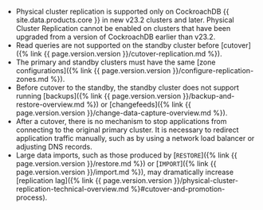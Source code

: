 - Physical cluster replication is supported only on CockroachDB {{ site.data.products.core }} in new v23.2 clusters and later. Physical Cluster Replication cannot be enabled on clusters that have been upgraded from a version of CockroachDB earlier than v23.2.
- Read queries are not supported on the standby cluster before [cutover]({% link {{ page.version.version }}/cutover-replication.md %}).
- The primary and standby clusters must have the same [zone configurations]({% link {{ page.version.version }}/configure-replication-zones.md %}).
- Before cutover to the standby, the standby cluster does not support running [backups]({% link {{ page.version.version }}/backup-and-restore-overview.md %}) or [changefeeds]({% link {{ page.version.version }}/change-data-capture-overview.md %}).
- After a cutover, there is no mechanism to stop applications from connecting to the original primary cluster. It is necessary to redirect application traffic manually, such as by using a network load balancer or adjusting DNS records.
- Large data imports, such as those produced by [`RESTORE`]({% link {{ page.version.version }}/restore.md %}) or [`IMPORT`]({% link {{ page.version.version }}/import.md %}), may dramatically increase [replication lag]({% link {{ page.version.version }}/physical-cluster-replication-technical-overview.md %}#cutover-and-promotion-process).
